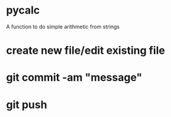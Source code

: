 # pycalc
A function to do simple arithmetic from strings

# create new file/edit existing file
# git commit -am "message"
# git push
